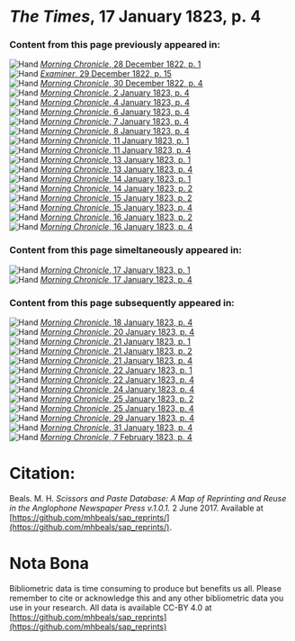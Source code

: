 # *The Times*, 17 January 1823, p. 4  
  
### Content from this page previously appeared in:  
![Hand](http://scissorsandpaste.net/wp-content/uploads/2017/06/smallhandpointer.png) [*Morning Chronicle*, 28 December 1822, p. 1](https://mhbeals.github.io/sap_html/Morning-Chronicle/Morning-Chronicle-28-December-1822-p-1)  
![Hand](http://scissorsandpaste.net/wp-content/uploads/2017/06/smallhandpointer.png) [*Examiner*, 29 December 1822, p. 15](https://mhbeals.github.io/sap_html/Examiner/Examiner-29-December-1822-p-15)  
![Hand](http://scissorsandpaste.net/wp-content/uploads/2017/06/smallhandpointer.png) [*Morning Chronicle*, 30 December 1822, p. 4](https://mhbeals.github.io/sap_html/Morning-Chronicle/Morning-Chronicle-30-December-1822-p-4)  
![Hand](http://scissorsandpaste.net/wp-content/uploads/2017/06/smallhandpointer.png) [*Morning Chronicle*, 2 January 1823, p. 4](https://mhbeals.github.io/sap_html/Morning-Chronicle/Morning-Chronicle-2-January-1823-p-4)  
![Hand](http://scissorsandpaste.net/wp-content/uploads/2017/06/smallhandpointer.png) [*Morning Chronicle*, 4 January 1823, p. 4](https://mhbeals.github.io/sap_html/Morning-Chronicle/Morning-Chronicle-4-January-1823-p-4)  
![Hand](http://scissorsandpaste.net/wp-content/uploads/2017/06/smallhandpointer.png) [*Morning Chronicle*, 6 January 1823, p. 4](https://mhbeals.github.io/sap_html/Morning-Chronicle/Morning-Chronicle-6-January-1823-p-4)  
![Hand](http://scissorsandpaste.net/wp-content/uploads/2017/06/smallhandpointer.png) [*Morning Chronicle*, 7 January 1823, p. 4](https://mhbeals.github.io/sap_html/Morning-Chronicle/Morning-Chronicle-7-January-1823-p-4)  
![Hand](http://scissorsandpaste.net/wp-content/uploads/2017/06/smallhandpointer.png) [*Morning Chronicle*, 8 January 1823, p. 4](https://mhbeals.github.io/sap_html/Morning-Chronicle/Morning-Chronicle-8-January-1823-p-4)  
![Hand](http://scissorsandpaste.net/wp-content/uploads/2017/06/smallhandpointer.png) [*Morning Chronicle*, 11 January 1823, p. 1](https://mhbeals.github.io/sap_html/Morning-Chronicle/Morning-Chronicle-11-January-1823-p-1)  
![Hand](http://scissorsandpaste.net/wp-content/uploads/2017/06/smallhandpointer.png) [*Morning Chronicle*, 11 January 1823, p. 4](https://mhbeals.github.io/sap_html/Morning-Chronicle/Morning-Chronicle-11-January-1823-p-4)  
![Hand](http://scissorsandpaste.net/wp-content/uploads/2017/06/smallhandpointer.png) [*Morning Chronicle*, 13 January 1823, p. 1](https://mhbeals.github.io/sap_html/Morning-Chronicle/Morning-Chronicle-13-January-1823-p-1)  
![Hand](http://scissorsandpaste.net/wp-content/uploads/2017/06/smallhandpointer.png) [*Morning Chronicle*, 13 January 1823, p. 4](https://mhbeals.github.io/sap_html/Morning-Chronicle/Morning-Chronicle-13-January-1823-p-4)  
![Hand](http://scissorsandpaste.net/wp-content/uploads/2017/06/smallhandpointer.png) [*Morning Chronicle*, 14 January 1823, p. 1](https://mhbeals.github.io/sap_html/Morning-Chronicle/Morning-Chronicle-14-January-1823-p-1)  
![Hand](http://scissorsandpaste.net/wp-content/uploads/2017/06/smallhandpointer.png) [*Morning Chronicle*, 14 January 1823, p. 2](https://mhbeals.github.io/sap_html/Morning-Chronicle/Morning-Chronicle-14-January-1823-p-2)  
![Hand](http://scissorsandpaste.net/wp-content/uploads/2017/06/smallhandpointer.png) [*Morning Chronicle*, 15 January 1823, p. 2](https://mhbeals.github.io/sap_html/Morning-Chronicle/Morning-Chronicle-15-January-1823-p-2)  
![Hand](http://scissorsandpaste.net/wp-content/uploads/2017/06/smallhandpointer.png) [*Morning Chronicle*, 15 January 1823, p. 4](https://mhbeals.github.io/sap_html/Morning-Chronicle/Morning-Chronicle-15-January-1823-p-4)  
![Hand](http://scissorsandpaste.net/wp-content/uploads/2017/06/smallhandpointer.png) [*Morning Chronicle*, 16 January 1823, p. 2](https://mhbeals.github.io/sap_html/Morning-Chronicle/Morning-Chronicle-16-January-1823-p-2)  
![Hand](http://scissorsandpaste.net/wp-content/uploads/2017/06/smallhandpointer.png) [*Morning Chronicle*, 16 January 1823, p. 4](https://mhbeals.github.io/sap_html/Morning-Chronicle/Morning-Chronicle-16-January-1823-p-4)  
  
### Content from this page simeltaneously appeared in:  
![Hand](http://scissorsandpaste.net/wp-content/uploads/2017/06/smallhandpointer.png) [*Morning Chronicle*, 17 January 1823, p. 1](https://mhbeals.github.io/sap_html/Morning-Chronicle/Morning-Chronicle-17-January-1823-p-1)  
![Hand](http://scissorsandpaste.net/wp-content/uploads/2017/06/smallhandpointer.png) [*Morning Chronicle*, 17 January 1823, p. 4](https://mhbeals.github.io/sap_html/Morning-Chronicle/Morning-Chronicle-17-January-1823-p-4)  
  
### Content from this page subsequently appeared in:  
![Hand](http://scissorsandpaste.net/wp-content/uploads/2017/06/smallhandpointer.png) [*Morning Chronicle*, 18 January 1823, p. 4](https://mhbeals.github.io/sap_html/Morning-Chronicle/Morning-Chronicle-18-January-1823-p-4)  
![Hand](http://scissorsandpaste.net/wp-content/uploads/2017/06/smallhandpointer.png) [*Morning Chronicle*, 20 January 1823, p. 4](https://mhbeals.github.io/sap_html/Morning-Chronicle/Morning-Chronicle-20-January-1823-p-4)  
![Hand](http://scissorsandpaste.net/wp-content/uploads/2017/06/smallhandpointer.png) [*Morning Chronicle*, 21 January 1823, p. 1](https://mhbeals.github.io/sap_html/Morning-Chronicle/Morning-Chronicle-21-January-1823-p-1)  
![Hand](http://scissorsandpaste.net/wp-content/uploads/2017/06/smallhandpointer.png) [*Morning Chronicle*, 21 January 1823, p. 2](https://mhbeals.github.io/sap_html/Morning-Chronicle/Morning-Chronicle-21-January-1823-p-2)  
![Hand](http://scissorsandpaste.net/wp-content/uploads/2017/06/smallhandpointer.png) [*Morning Chronicle*, 21 January 1823, p. 4](https://mhbeals.github.io/sap_html/Morning-Chronicle/Morning-Chronicle-21-January-1823-p-4)  
![Hand](http://scissorsandpaste.net/wp-content/uploads/2017/06/smallhandpointer.png) [*Morning Chronicle*, 22 January 1823, p. 1](https://mhbeals.github.io/sap_html/Morning-Chronicle/Morning-Chronicle-22-January-1823-p-1)  
![Hand](http://scissorsandpaste.net/wp-content/uploads/2017/06/smallhandpointer.png) [*Morning Chronicle*, 22 January 1823, p. 4](https://mhbeals.github.io/sap_html/Morning-Chronicle/Morning-Chronicle-22-January-1823-p-4)  
![Hand](http://scissorsandpaste.net/wp-content/uploads/2017/06/smallhandpointer.png) [*Morning Chronicle*, 24 January 1823, p. 4](https://mhbeals.github.io/sap_html/Morning-Chronicle/Morning-Chronicle-24-January-1823-p-4)  
![Hand](http://scissorsandpaste.net/wp-content/uploads/2017/06/smallhandpointer.png) [*Morning Chronicle*, 25 January 1823, p. 2](https://mhbeals.github.io/sap_html/Morning-Chronicle/Morning-Chronicle-25-January-1823-p-2)  
![Hand](http://scissorsandpaste.net/wp-content/uploads/2017/06/smallhandpointer.png) [*Morning Chronicle*, 25 January 1823, p. 4](https://mhbeals.github.io/sap_html/Morning-Chronicle/Morning-Chronicle-25-January-1823-p-4)  
![Hand](http://scissorsandpaste.net/wp-content/uploads/2017/06/smallhandpointer.png) [*Morning Chronicle*, 29 January 1823, p. 4](https://mhbeals.github.io/sap_html/Morning-Chronicle/Morning-Chronicle-29-January-1823-p-4)  
![Hand](http://scissorsandpaste.net/wp-content/uploads/2017/06/smallhandpointer.png) [*Morning Chronicle*, 31 January 1823, p. 4](https://mhbeals.github.io/sap_html/Morning-Chronicle/Morning-Chronicle-31-January-1823-p-4)  
![Hand](http://scissorsandpaste.net/wp-content/uploads/2017/06/smallhandpointer.png) [*Morning Chronicle*, 7 February 1823, p. 4](https://mhbeals.github.io/sap_html/Morning-Chronicle/Morning-Chronicle-7-February-1823-p-4)  


# Citation: 

Beals. M. H. *Scissors and Paste Database: A Map of Reprinting and Reuse in the Anglophone Newspaper Press v.1.0.1.* 2 June 2017. Available at [https://github.com/mhbeals/sap_reprints/](https://github.com/mhbeals/sap_reprints/). 

# Nota Bona

Bibliometric data is time consuming to produce but benefits us all. Please remember to cite or acknowledge this and any other bibliometric data you use in your research. All data is available CC-BY 4.0 at [https://github.com/mhbeals/sap_reprints](https://github.com/mhbeals/sap_reprints)